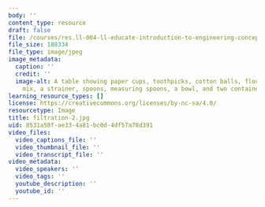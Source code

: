 ```yaml
---
body: ''
content_type: resource
draft: false
file: /courses/res.ll-004-ll-educate-introduction-to-engineering-concepts-spring-2022/filtration-2.jpg
file_size: 188334
file_type: image/jpeg
image_metadata:
  caption: ''
  credit: ''
  image-alt: A table showing paper cups, toothpicks, cotton balls, flour, potting
    mix, a strainer, spoons, measuring spoons, a bowl, and two containers of powders.
learning_resource_types: []
license: https://creativecommons.org/licenses/by-nc-sa/4.0/
resourcetype: Image
title: filtration-2.jpg
uid: 8531a58f-ae33-4a81-bc0d-4df57a78d391
video_files:
  video_captions_file: ''
  video_thumbnail_file: ''
  video_transcript_file: ''
video_metadata:
  video_speakers: ''
  video_tags: ''
  youtube_description: ''
  youtube_id: ''
---
```

